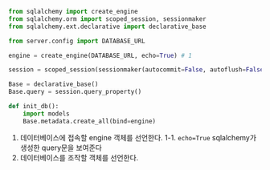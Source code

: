 ```python
from sqlalchemy import create_engine
from sqlalchemy.orm import scoped_session, sessionmaker
from sqlalchemy.ext.declarative import declarative_base

from server.config import DATABASE_URL 

engine = create_engine(DATABASE_URL, echo=True) # 1

session = scoped_session(sessionmaker(autocommit=False, autoflush=False, bind=engine)) # 2

Base = declarative_base()
Base.query = session.query_property()

def init_db():
    import models
    Base.metadata.create_all(bind=engine)
```

1. 데이터베이스에 접속할 engine 객체를 선언한다. 
1-1. `echo=True` sqlalchemy가 생성한 query문을 보여준다
2. 데이터베이스를 조작할 객체를 선언한다.

